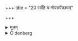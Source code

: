 +++
title = "20 वर्षति च नोपसर्पेच्छन्नम्"

+++

<details><summary>मूलम्</summary>

वर्षति च नोपसर्पेच्छन्नम् २०
</details>

<details><summary>Oldenberg</summary>

20. And when it is raining, he should not retire to a covered place.
</details>
